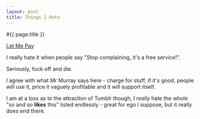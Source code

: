 ```yaml
---
layout: post
title: Things I Hate
---
```


#{{ page.title }}

[Let Me Pay](http://log.maniacalrage.net/post/3948497854/please-let-me-pay)

I really hate it when people say "Stop complaining, it's a free service!".

Seriously, fuck off and die.

I agree with what Mr Murray says here - charge for stuff, if it's good, people will use it, price it vaguely profitable and it will support itself.

I am at a loss as to the attraction of Tumblr though, I *really* hate the whole "so and so **likes** this" listed endlessly - great for ego I suppose, but it really does end there.
